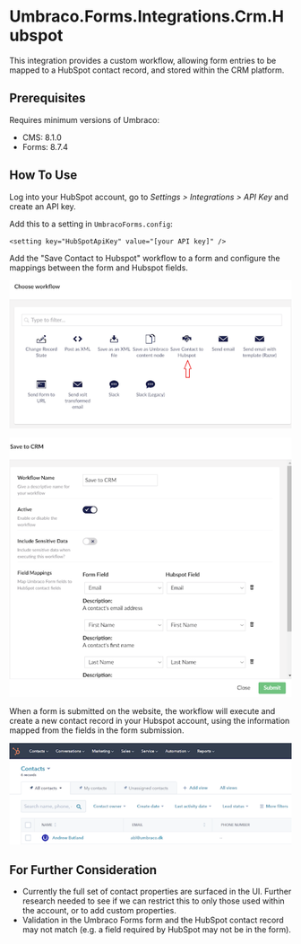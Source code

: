 # Umbraco.Forms.Integrations.Crm.Hubspot

This integration provides a custom workflow, allowing form entries to be mapped to a HubSpot contact record, and stored within the CRM platform.

## Prerequisites

Requires minimum versions of Umbraco:

- CMS: 8.1.0
- Forms: 8.7.4

## How To Use

Log into your HubSpot account, go to _Settings > Integrations > API Key_ and create an API key.

Add this to a setting in `UmbracoForms.config`:

```
<setting key="HubSpotApiKey" value="[your API key]" />
```

Add the "Save Contact to Hubspot" workflow to a form and configure the mappings between the form and Hubspot fields.

![Select the HubSpot workflow](./img/select-workflow.png)

![Defining mappings](./img/mapping.png)

When a form is submitted on the website, the workflow will execute and create a new contact record in your Hubspot account, using the information mapped from the fields in the form submission.

![Hubspot contacts](./img/hubspot-contacts.png)

## For Further Consideration

- Currently the full set of contact properties are surfaced in the UI.  Further research needed to see if we can restrict this to only those used within the account, or to add custom properties.
- Validation in the Umbraco Forms form and the HubSpot contact record may not match (e.g. a field required by HubSpot may not be in the form).
